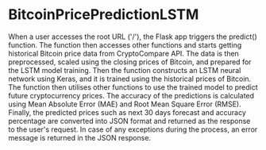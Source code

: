 # BitcoinPricePredictionLSTM

When a user accesses the root URL ('/'), the Flask app triggers the predict() function. The function then accesses other functions and starts getting historical Bitcoin price data from CryptoCompare API. The data is then preprocessed, scaled using the closing prices of Bitcoin, and prepared for the LSTM model training. Then the function constructs an LSTM neural network using Keras, and it is trained using the historical prices of Bitcoin. The function then utilises other functions to use the trained model to predict future cryptocurrency prices. The accuracy of the predictions is calculated using Mean Absolute Error (MAE) and Root Mean Square Error (RMSE). Finally, the predicted prices such as next 30 days forecast and accuracy percentage are converted into JSON format and returned as the response to the user's request. In case of any exceptions during the process, an error message is returned in the JSON response.
